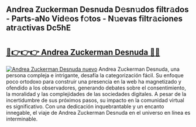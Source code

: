 ## Andrea Zuckerman Desnuda D𝚎sn𝚞dos filtr𝚊dos - Parts-aNo Vid𝚎os f𝚘tos - N𝚞evas filtr𝚊ciones atr𝚊ctivas Dc5hE

# <h2><a href="http://mbarsl.tromn.icu/?c=Andrea+Zuckerman+Desnuda">🔗👉👉👉 Andrea Zuckerman Desnuda 🔗🔗</a></h2>

[![Andrea Zuckerman Desnuda nuevo](https://i.imgur.com/pEAQMta.gif)](http://mbarsl.tromn.icu/?c=Andrea+Zuckerman+Desnuda)
Andrea Zuckerman Desnuda, una persona compleja e intrigante, desafía la categorización fácil. Su enfoque poco ortodoxo para construir una presencia en la web ha magnetizado y ofendido a los observadores, generando debates sobre el consentimiento, la moralidad y las complejidades de las sociedades digitales. A pesar de la incertidumbre de sus próximos pasos, su impacto en la comunidad virtual es significativo. Con una dedicación inquebrantable y un encanto innegable, el viaje de Andrea Zuckerman Desnuda en el universo en línea es interminable.
